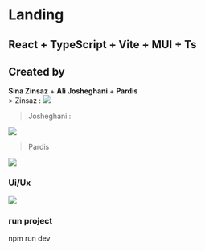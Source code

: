 # Landing
## React + TypeScript + Vite + MUI + Ts

<h2> Created by </h2>
<b>Sina Zinsaz</b> + <b>Ali Josheghani</b> + <b>Pardis</b>
<br />
> Zinsaz :
<a href='https://github.com/SINAZZzz'>
    <img src='https://img.shields.io/badge/GitHub-100000?style=for-the-badge&logo=github&logoColor=white' />
</a>
 <br />

> Josheghani :
<a href='https://github.com/joshfe'>
    <img src='https://img.shields.io/badge/GitHub-100000?style=for-the-badge&logo=github&logoColor=white' />
</a>
<br />

> Pardis
<a href='https://github.com/gangstaquin'>
    <img src='https://img.shields.io/badge/GitHub-100000?style=for-the-badge&logo=github&logoColor=white' />
</a>


<h3> Ui/Ux </h3>
<a href='https://www.figma.com/file/kJHul2EKk3uBJLWqHxUFCM/Figma-Website-Template---Landing-Page-(Free)-(Community)?type=design&node-id=0-88&mode=design&t=7lFZW4zrwggS9nkF-0'>
    <img src='https://img.shields.io/badge/Figma-F24E1E?style=for-the-badge&logo=figma&logoColor=white' />
</a>

<h3> run project </h3>

npm run dev
